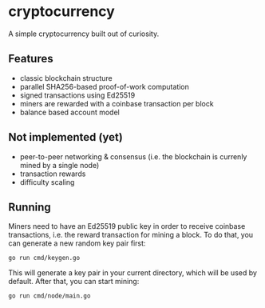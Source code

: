 # cryptocurrency

A simple cryptocurrency built out of curiosity.

## Features

- classic blockchain structure
- parallel SHA256-based proof-of-work computation
- signed transactions using Ed25519
- miners are rewarded with a coinbase transaction per block
- balance based account model

## Not implemented (yet)

- peer-to-peer networking & consensus (i.e. the blockchain is currenly mined by a single node)
- transaction rewards
- difficulty scaling

## Running

Miners need to have an Ed25519 public key in order to receive coinbase transactions, i.e. the reward transaction for mining a block. To do that, you can generate a new random key pair first:

```shell
go run cmd/keygen.go
```

This will generate a key pair in your current directory, which will be used by default. After that, you can start mining:

```shell
go run cmd/node/main.go
```

